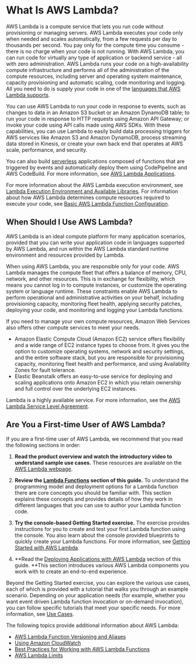 # What Is AWS Lambda?<a name="welcome"></a>

 AWS Lambda is a compute service that lets you run code without provisioning or managing servers\. AWS Lambda executes your code only when needed and scales automatically, from a few requests per day to thousands per second\. You pay only for the compute time you consume \- there is no charge when your code is not running\. With AWS Lambda, you can run code for virtually any type of application or backend service \- all with zero administration\. AWS Lambda runs your code on a high\-availability compute infrastructure and performs all of the administration of the compute resources, including server and operating system maintenance, capacity provisioning and automatic scaling, code monitoring and logging\. All you need to do is supply your code in one of the [languages that AWS Lambda supports](lambda-runtimes.md)\. 

You can use AWS Lambda to run your code in response to events, such as changes to data in an Amazon S3 bucket or an Amazon DynamoDB table; to run your code in response to HTTP requests using Amazon API Gateway; or invoke your code using API calls made using AWS SDKs\. With these capabilities, you can use Lambda to easily build data processing triggers for AWS services like Amazon S3 and Amazon DynamoDB, process streaming data stored in Kinesis, or create your own back end that operates at AWS scale, performance, and security\.

You can also build [serverless](https://aws.amazon.com/serverless) applications composed of functions that are triggered by events and automatically deploy them using CodePipeline and AWS CodeBuild\. For more information, see [AWS Lambda Applications](deploying-lambda-apps.md)\.

For more information about the AWS Lambda execution environment, see [Lambda Execution Environment and Available Libraries](current-supported-versions.md)\. For information about how AWS Lambda determines compute resources required to execute your code, see [Basic AWS Lambda Function Configuration](resource-model.md)\.

## When Should I Use AWS Lambda?<a name="when-to-use-cloud-functions"></a>

AWS Lambda is an ideal compute platform for many application scenarios, provided that you can write your application code in languages supported by AWS Lambda, and run within the AWS Lambda standard runtime environment and resources provided by Lambda\. 

When using AWS Lambda, you are responsible only for your code\. AWS Lambda manages the compute fleet that offers a balance of memory, CPU, network, and other resources\. This is in exchange for flexibility, which means you cannot log in to compute instances, or customize the operating system or language runtime\. These constraints enable AWS Lambda to perform operational and administrative activities on your behalf, including provisioning capacity, monitoring fleet health, applying security patches, deploying your code, and monitoring and logging your Lambda functions\.

If you need to manage your own compute resources, Amazon Web Services also offers other compute services to meet your needs\. 
+ Amazon Elastic Compute Cloud \(Amazon EC2\) service offers flexibility and a wide range of EC2 instance types to choose from\. It gives you the option to customize operating systems, network and security settings, and the entire software stack, but you are responsible for provisioning capacity, monitoring fleet health and performance, and using Availability Zones for fault tolerance\.
+ Elastic Beanstalk offers an easy\-to\-use service for deploying and scaling applications onto Amazon EC2 in which you retain ownership and full control over the underlying EC2 instances\.

Lambda is a highly available service\. For more information, see the [AWS Lambda Service Level Agreement](https://aws.amazon.com/lambda/sla/)\.

## Are You a First\-time User of AWS Lambda?<a name="welcome-first-time-user"></a>

If you are a first\-time user of AWS Lambda, we recommend that you read the following sections in order:

1. **Read the product overview and watch the introductory video to understand sample use cases\.** These resources are available on the [AWS Lambda webpage](https://aws.amazon.com/lambda/)\.

1. **Review the [Lambda Functions](lambda-introduction-function.md) section of this guide\.** To understand the programming model and deployment options for a Lambda function there are core concepts you should be familiar with\. This section explains these concepts and provides details of how they work in different languages that you can use to author your Lambda function code\.

1. **Try the console\-based Getting Started exercise\.** The exercise provides instructions for you to create and test your first Lambda function using the console\. You also learn about the console provided blueprints to quickly create your Lambda functions\. For more information, see [Getting Started with AWS Lambda](getting-started.md)\.

1. **Read the [Deploying Applications with AWS Lambda](deploying-lambda-apps.md) section of this guide\. **This section introduces various AWS Lambda components you work with to create an end\-to\-end experience\.

Beyond the Getting Started exercise, you can explore the various use cases, each of which is provided with a tutorial that walks you through an example scenario\. Depending on your application needs \(for example, whether you want event driven Lambda function invocation or on\-demand invocation\), you can follow specific tutorials that meet your specific needs\. For more information, see [Use Cases](use-cases.md)\.

The following topics provide additional information about AWS Lambda:
+ [AWS Lambda Function Versioning and Aliases](versioning-aliases.md)
+ [Using Amazon CloudWatch](monitoring-functions.md)
+ [Best Practices for Working with AWS Lambda Functions](best-practices.md)
+ [AWS Lambda Limits](limits.md)
